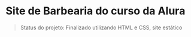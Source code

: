 <h1> Site de Barbearia do curso da Alura </h1>

>Status do projeto: Finalizado utilizando HTML e CSS, site estático

